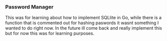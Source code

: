 ### Password Manager

This was for learning about how to implement SQLlite in Go, while there is a function that is commented out for hashing paswords it wasnt something I wanted to do right now. 
In the future ill come back and really implement this but for now this was for learning purposes. 

